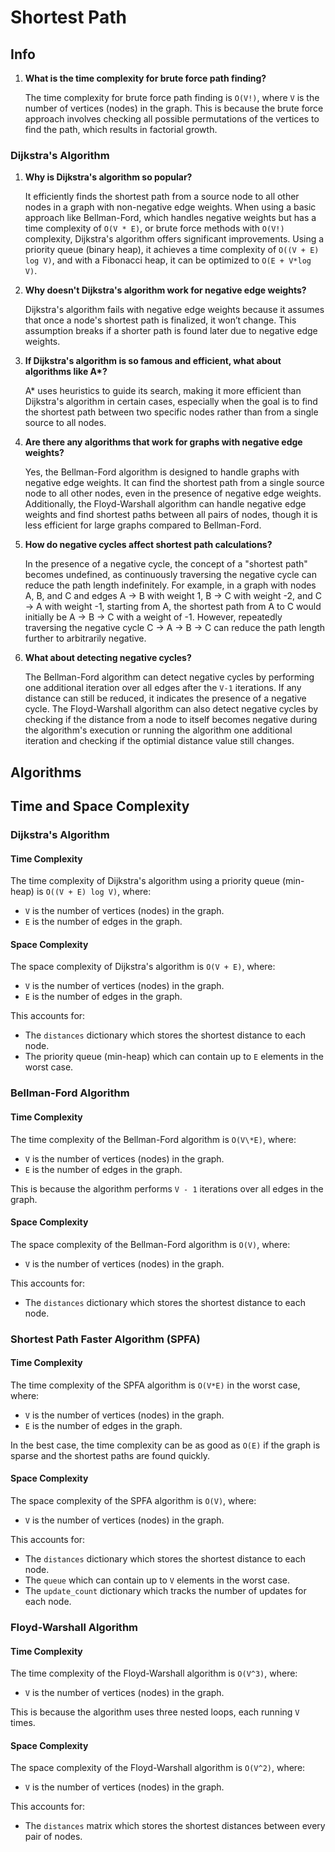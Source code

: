 # Shortest Path

## Info

1. **What is the time complexity for brute force path finding?**

   The time complexity for brute force path finding is `O(V!)`, where `V` is the number of vertices (nodes) in the graph. This is because the brute force approach involves checking all possible permutations of the vertices to find the path, which results in factorial growth.

### Dijkstra's Algorithm

1. **Why is Dijkstra's algorithm so popular?**

   It efficiently finds the shortest path from a source node to all other nodes in a graph with non-negative edge weights. When using a basic approach like Bellman-Ford, which handles negative weights but has a time complexity of `O(V * E)`, or brute force methods with `O(V!)` complexity, Dijkstra's algorithm offers significant improvements. Using a priority queue (binary heap), it achieves a time complexity of `O((V + E) log V)`, and with a Fibonacci heap, it can be optimized to `O(E + V*log V)`.

2. **Why doesn't Dijkstra's algorithm work for negative edge weights?**

   Dijkstra's algorithm fails with negative edge weights because it assumes that once a node's shortest path is finalized, it won’t change. This assumption breaks if a shorter path is found later due to negative edge weights.

3. **If Dijkstra's algorithm is so famous and efficient, what about algorithms like A\*?**

   A\* uses heuristics to guide its search, making it more efficient than Dijkstra's algorithm in certain cases, especially when the goal is to find the shortest path between two specific nodes rather than from a single source to all nodes.

4. **Are there any algorithms that work for graphs with negative edge weights?**

   Yes, the Bellman-Ford algorithm is designed to handle graphs with negative edge weights. It can find the shortest path from a single source node to all other nodes, even in the presence of negative edge weights. Additionally, the Floyd-Warshall algorithm can handle negative edge weights and find shortest paths between all pairs of nodes, though it is less efficient for large graphs compared to Bellman-Ford.

5. **How do negative cycles affect shortest path calculations?**

   In the presence of a negative cycle, the concept of a "shortest path" becomes undefined, as continuously traversing the negative cycle can reduce the path length indefinitely. For example, in a graph with nodes A, B, and C and edges A → B with weight 1, B → C with weight -2, and C → A with weight -1, starting from A, the shortest path from A to C would initially be A → B → C with a weight of -1. However, repeatedly traversing the negative cycle C → A → B → C can reduce the path length further to arbitrarily negative.

6. **What about detecting negative cycles?**

   The Bellman-Ford algorithm can detect negative cycles by performing one additional iteration over all edges after the `V-1` iterations. If any distance can still be reduced, it indicates the presence of a negative cycle. The Floyd-Warshall algorithm can also detect negative cycles by checking if the distance from a node to itself becomes negative during the algorithm's execution or running the algorithm one additional iteration and checking if the optimial distance value still changes.

## Algorithms

## Time and Space Complexity

### Dijkstra's Algorithm

#### Time Complexity

The time complexity of Dijkstra's algorithm using a priority queue (min-heap) is `O((V + E) log V)`, where:

- `V` is the number of vertices (nodes) in the graph.
- `E` is the number of edges in the graph.

#### Space Complexity

The space complexity of Dijkstra's algorithm is `O(V + E)`, where:

- `V` is the number of vertices (nodes) in the graph.
- `E` is the number of edges in the graph.

This accounts for:

- The `distances` dictionary which stores the shortest distance to each node.
- The priority queue (min-heap) which can contain up to `E` elements in the worst case.

### Bellman-Ford Algorithm

#### Time Complexity

The time complexity of the Bellman-Ford algorithm is `O(V\*E)`, where:

- `V` is the number of vertices (nodes) in the graph.
- `E` is the number of edges in the graph.

This is because the algorithm performs `V - 1` iterations over all edges in the graph.

#### Space Complexity

The space complexity of the Bellman-Ford algorithm is `O(V)`, where:

- `V` is the number of vertices (nodes) in the graph.

This accounts for:

- The `distances` dictionary which stores the shortest distance to each node.

### Shortest Path Faster Algorithm (SPFA)

#### Time Complexity

The time complexity of the SPFA algorithm is `O(V*E)` in the worst case, where:

- `V` is the number of vertices (nodes) in the graph.
- `E` is the number of edges in the graph.

In the best case, the time complexity can be as good as `O(E)` if the graph is sparse and the shortest paths are found quickly.

#### Space Complexity

The space complexity of the SPFA algorithm is `O(V)`, where:

- `V` is the number of vertices (nodes) in the graph.

This accounts for:

- The `distances` dictionary which stores the shortest distance to each node.
- The `queue` which can contain up to `V` elements in the worst case.
- The `update_count` dictionary which tracks the number of updates for each node.

### Floyd-Warshall Algorithm

#### Time Complexity

The time complexity of the Floyd-Warshall algorithm is `O(V^3)`, where:

- `V` is the number of vertices (nodes) in the graph.

This is because the algorithm uses three nested loops, each running `V` times.

#### Space Complexity

The space complexity of the Floyd-Warshall algorithm is `O(V^2)`, where:

- `V` is the number of vertices (nodes) in the graph.

This accounts for:

- The `distances` matrix which stores the shortest distances between every pair of nodes.
